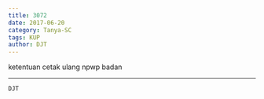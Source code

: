 ```yaml
---
title: 3072
date: 2017-06-20
category: Tanya-SC
tags: KUP
author: DJT
---
```


ketentuan cetak ulang npwp badan

---



`DJT`

